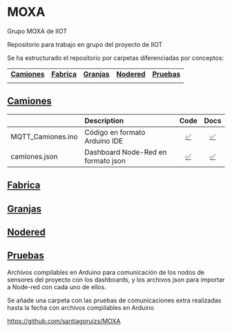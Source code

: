 # MOXA
Grupo MOXA de IIOT 

Repositorio para trabajo en grupo del proyecto de IIOT

Se ha estructurado el repositorio por carpetas diferenciadas por conceptos:

| | | | | |
|-|-|-|-|-|
|[**Camiones**](#camiones) |[**Fabrica**](#fabrica) |[**Granjas**](#granjas) |[**Nodered**](#nodered) |[**Pruebas**](#pruebas)|
| | | | | |

## [Camiones](/camiones)
| | Description | Code | Docs |
|-|:------------|:----:|:----:|
|MQTT_Camiones.ino | Código en formato Arduino IDE |[:white_check_mark:](/Camiones/MQTT_Camiones.ino)|[:white_check_mark:](/Camiones/README.md)|
|camiones.json| Dashboard Node-Red en formato json |[:white_check_mark:](/Camiones/camiones.json)|[:white_check_mark:](/Camiones/README.md)|

## [Fabrica](/fabrica)

## [Granjas](/granjas)

## [Nodered](/nodered)

## [Pruebas](/pruebas)




Archivos compilables en Arduino para comunicación de los nodos de sensores del proyecto con los dashboards, y los archivos json para importar a Node-red con cada uno de ellos.
 
Se añade una carpeta con las pruebas de comunicaciones extra realizadas hasta la fecha con archivos compilables en Arduino

https://github.com/santiagoruizs/MOXA
